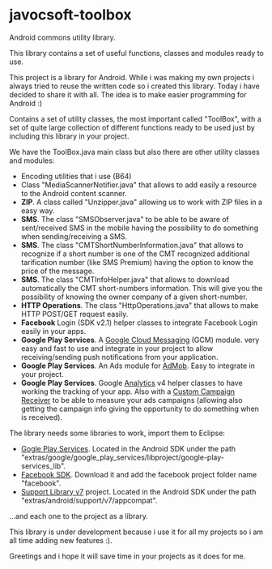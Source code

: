 javocsoft-toolbox
=================

Android commons utility library.

This library contains a set of useful functions, classes and modules ready to use.

This project is a library for Android. While i was making my own projects i always tried to reuse the written code so i created this library. Today i have decided to share it with all. The idea is to make easier programming for Android :)

Contains a set of utility classes, the most important called "ToolBox", with a set of quite large collection of different functions ready to be used just by including this library in your project.

We have the ToolBox.java main class but also there are other utility classes and modules:

* Encoding utilities that i use (B64)
* Class "MediaScannerNotifier.java" that allows to add easily a resource to the Android content scanner.
* <b>ZIP</b>. A class called "Unzipper.java" allowing us to work with ZIP files in a easy way.
* <b>SMS</b>. The class "SMSObserver.java" to be able to be aware of sent/received SMS in the mobile having the possibility to do something when sending/receiving a SMS.
* <b>SMS</b>. The class "CMTShortNumberInformation.java" that allows to recognize if a short number is one of the CMT recognized additional tarification number (like SMS Premium) having the option to know the price of the message.
* <b>SMS</b>. The class "CMTInfoHelper.java" that allows to download automatically the CMT short-numbers information. This will give you the possibility of knowing the owner company of a given short-number.
* <b>HTTP Operations</b>. The class "HttpOperations.java" that allows to make HTTP POST/GET request easily.
* <b>Facebook</b> Login (SDK v2.1) helper classes to integrate Facebook Login easily in your apps.
* <b>Google Play Services</b>. A <u>Google Cloud Messaging</u> (GCM) module. very easy and fast to use and integrate in your project to allow receiving/sending push notifications from your application.
* <b>Google Play Services</b>. An Ads module for <u>AdMob</u>. Easy to integrate in your project.
* <b>Google Play Services</b>. Google <u>Analytics</u> v4 helper classes to have working the tracking of your app. Also with a <u>Custom Campaign Receiver</u> to be able to measure your ads campaigns (allowing also getting the campaign info giving the opportunity to do something when is received).

The library needs some libraries to work, import them to Eclipse:

* <u>Gogle Play Services</u>. Located in the Android SDK under the path "extras/google/google_play_services/libproject/google-play-services_lib".
* <u>Facebook SDK</u>. Download it and add the facebook project folder name "facebook".
* <u>Support Library v7</u> project. Located in the Android SDK under the path "extras/android/support/v7/appcompat".

...and each one to the project as a library.


This library is under development because i use it for all my projects so i am all time adding new features :).


Greetings and i hope it will save time in your projects as it does for me.


